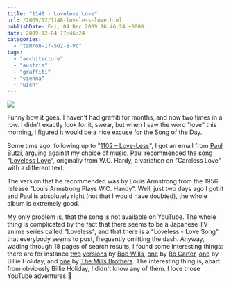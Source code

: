 ```yaml
---
title: "1148 - Loveless Love"
url: /2009/12/1148-loveless-love.html
publishDate: Fri, 04 Dec 2009 16:46:24 +0000
date: 2009-12-04 17:46:24
categories: 
  - "tamron-17-502-8-vc"
tags: 
  - "architecture"
  - "austria"
  - "graffiti"
  - "vienna"
  - "wien"
---
```

<a target="_blank" href="https://d25zfm9zpd7gm5.cloudfront.net/1200x1200/2009/20091204_080820_ps.jpg"><img src="https://d25zfm9zpd7gm5.cloudfront.net/0600x0600/2009/20091204_080820_ps.jpg" /></a>

Funny how it goes. I haven't had graffiti for months, and now two times in a row. I didn't exactly look for it, swear, but when I saw the word "love" this morning, I figured it would be a nice excuse for the Song of the Day.

<a target="_blank" href="https://d25zfm9zpd7gm5.cloudfront.net/1200x1200/2009/20091204_080732_ps.jpg"><img style="margin: 0pt 10px 0pt 0px; float: left;" src="https://d25zfm9zpd7gm5.cloudfront.net/0150x0150/2009/20091204_080732_ps.jpg" alt="" border="0" /></a> Some time ago, following up to "<a target="_blank" href="/2009/10/1102-love-less.html">1102 – Love-Less</a>", I got an email from <a target="_blank" href="http://photomusings.wordpress.com/">Paul Butzi</a>, arguing against my choice of music. Paul recommended the song "<a target="_blank" href="http://www.lyricsmode.com/lyrics/b/billie_holiday/loveless_love.html">Loveless Love</a>", originally from W.C. Hardy, a variation on "Careless Love" with a different text.

The version that he recommended was by Louis Armstrong from the 1956 release "Louis Armstrong Plays W.C. Handy". Well, just two days ago I got it and Paul is absolutely right (not that I would have doubted), the whole album is extremely good.

 My only problem is, that the song is not available on YouTube. The whole thing is complicated by the fact that there seems to be a Japanese TV anime series called "Loveless", and that there is a "Loveless - Love Song" that everybody seems to post, frequently omitting the dash. Anyway, wading through 18 pages of search results, I found some interesting things: there are for instance <a target="_blank" href="http://www.youtube.com/watch?v=DzCFvwelJE8">two</a> <a target="_blank" href="http://www.youtube.com/watch?v=J1H5n_958IU">versions</a> by <a target="_blank" href="http://en.wikipedia.org/wiki/Bob_Wills">Bob Wills</a>, <a target="_blank" href="http://www.youtube.com/watch?v=8LJTBDsRq9Q">one</a> by <a target="_blank" href="http://en.wikipedia.org/wiki/Bo_Carter">Bo Carter</a>, <a target="_blank" href="http://www.youtube.com/watch?v=w4fUASlvCYo">one</a> by Billie Holiday, and <a target="_blank" href="http://www.youtube.com/watch?v=yfLZurumaVw">one</a> by <a target="_blank" href="http://en.wikipedia.org/wiki/Mills_Brothers">The Mills Brothers</a>. The interesting thing is, apart from obviously Billie Holiday, I didn't know any of them. I love those YouTube adventures 🙂
